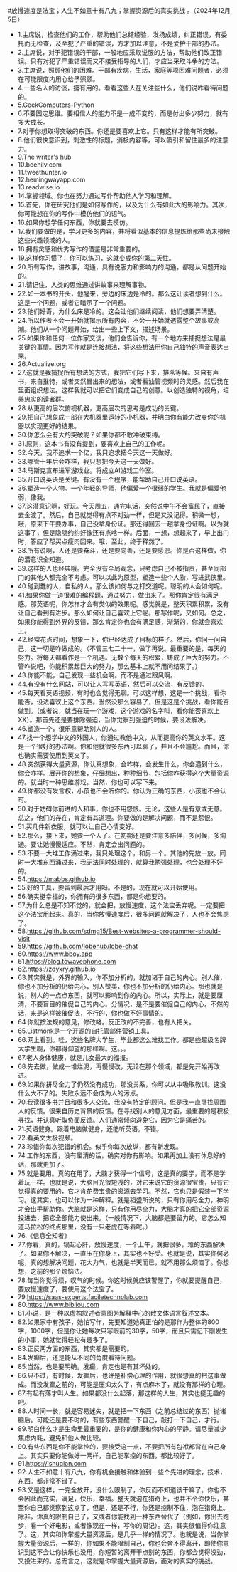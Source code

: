 #放慢速度是法宝；人生不如意十有八九；掌握资源后的真实挑战 。（2024年12月5日） 

- 1.主席说，检查他们的工作，帮助他们总结经验，发扬成绩，纠正错误，有委托而无检查，及至犯了严重的错误，方才加以注意，不是爱护干部的办法。
- 2.主席说，对于犯错误的干部，一般地应采取说服的方法，帮助他们改正错误。只有对犯了严重错误而又不接受指导的人们，才应当采取斗争的方法。
- 3.主席说，照顾他们的困难。干部有疾病，生活，家庭等项困难问题者，必须在可能限度内用心给予照顾。
- 4.一些名人的访谈，挺有用的。看看这些人在关注些什么，他们说咋看待问题的。
- 5.GeekComputers-Python
- 6.不要固定思维。要相信人的能力不是一成不变的，而是付出多少努力，就有多大成长。
- 7.对于你想取得突破的东西。你还是要喜欢上它。只有这样才能有所突破。
- 8.他们很快意识到，刺激性的标题，消极内容等，可以吸引和留住最多的注意力。
- 9.The writer's hub
- 10.beehiiv.com
- 11.tweethunter.io
- 12.hemingwayapp.com
- 13.readwise.io
- 14.掌握领域。你也在努力通过写作帮助他人学习和理解。
- 15.首先，你在研究他们是如何写作的，以及为什么有如此大的影响力。其次，你可能想在你的写作中模仿他们的语气。
- 16.如果你想学任何东西，你就要去模仿。
- 17.我们要做的是，学习更多的内容，并将看似基本的信息提炼给那些尚未接触这些兴趣领域的人。
- 18.拥有灵感和优秀写作的借鉴是非常重要的。
- 19.这样你习惯了，你可以练习，这就变成你的第二天性。
- 20.所有写作，讲故事，沟通，具有说服力和影响力的沟通，都是从问题开始的。
- 21.请记住，人类的思维通过讲故事来理解事物。
- 22.如一本书的开头，他醒来，旁边的床边是冷的。那么这让读者想到什么。这是一个问题，或者它暗示了一个问题。
- 23.他们好奇，为什么床是冷的。这会让他们继续阅读，他们想要弄清楚。
- 24.所以作者不会一开始就揭示所有内容，不会一开始就透露整个故事或高潮。他们从一个问题开始，给出一些上下文，描述场景。
- 25.如果你和任何一位作家交谈，他们会告诉你，有一个地方来捕捉想法是最关键的事情。因为写作就是连接想法，将这些想法用你自己独特的声音表达出来。
- 26.Actualize.org
- 27.这就是我捕捉所有想法的方式，我把它们写下来，排队等候。来自有声书，来自推特，或者突然冒出来的想法，或者看油管视频时的灵感。然后我在里面组织想法。这样我就可以把它们变成自己的创意。以创造独特的视角，培养忠实的读者群。
- 28.从更高的层次俯视机器，更高层次的思考是成功的关键。
- 29.把自己想象成一部在大机器里运转的小机器，并明白你有能力改变你的机器以实现更好的结果。
- 30.你怎么会有大的突破呢？如果你都不敢冲破束缚。
- 31.原则，这本书有没有提到，要喜欢上自己的工作呢。
- 32.今天，我不追求一个亿，我只追求把今天这一天做好。
- 33.哪管十年后会咋样，我只想把今天这一天做好。
- 34.马斯克宣布进军游戏业。将成立AI游戏工作室。
- 35.开口说英语是关键。有没有一个程序，能帮助自己开口说英语。
- 36.塑造一个人物。一个年轻的导师，他偏爱一个很弱的学生。我就是偏爱他弱，像我。
- 37.这潜意识啊，好玩。今天周五，通完电话，突然说中午不会富民了，直接去金渡了。然后，自己就觉得有点不对劲一样，但是又没记得。稍微一想，哦，原来下午要办事，自己没拿身份证。那还得回去一趟拿身份证啊。以为就这事了，但是隐隐约约好像还有点啥一样。后面，一想，想起来了，早上出门时，答应了帮买点瘦肉回来。哦，至此，终于释然了。
- 38.所有说啊，人还是要奋斗，还是要向善，还是要感恩。你是否这样做，你的潜意识全知道。
- 39.这样的人也经典哦。完全没有全局观念，只考虑自己不被指责，甚至同部门的其他人都完全不考虑。可以以此为原型，塑造一些个人物，写进武侠里。
- 40.碰到蠢的人，自私的人。那么该如何与之打交道呢。聪明的人会如何呢。
- 41.如果你做一道很难的编程题，通过努力，做出来了。那你肯定很有满足感。那英语呢，你怎样才会有类似的效果呢。感觉就是，整天积累积累，没有让自己看到有进步。那么如何让自己喜欢上它呢。那写作呢，又如何。总之，如果你能得到外界的反馈，那么肯定你也会有满足感，渐渐的，你就会喜欢上。
- 42.经常花点时间，想象一下，你已经达成了目标的样子。然后，你问一问自己，这一切是咋做成的。（不管三七二十一，做了再说。最重要的是，每天的努力。将每天都看作是一个机遇。无数个每天的积累，铸成了巨大的努力。不管咋说吧，你能积累起巨大的努力，那么基本上就不用问结果了。）
- 43.你能不能，自己发现一些机会啊。而不是通过跟风啊。
- 44.有没有什么网站，可以让人写写英语，然后可以交流，有反馈的。
- 45.每天看英语视频，有时也会觉得无聊。可以这样想，这是一个挑战，看你能否，设法喜欢上这个东西。当然没那么容易了，但是这是个挑战，看你能否做到。（或者说，就当在玩一个游戏，这个游戏的名字叫，看你能否喜欢上XX）。那首先还是要排除强迫，当你觉察到强迫的时候，要设法解决。
- 46.塑造一个，很乐意帮助别人的人。
- 47.找一个想学中文的外国人，你通过教他中文，从而提高你的英文水平。这是一个很好的办法啊。你和他就很多东西可以聊了，并且不会尴尬。而且，你也确实需要使用到英文了。
- 48.突然获得大量资源，你认真想象，会咋样，会发生什么，你会遇到什么，你会咋样。展开你的想象，仔细想出，种种细节，包括你咋获得这个大量资源的。就当时一种思维游戏。当然，你也可以写下来。
- 49.你都没有发言权，小孩也不会听你的。你认为正确的东西，小孩也不会认可。
- 50.对于妨碍你前进的人和事，你也不用怨恨。无论，这些人是有意或无意。总之，他们的存在，肯定有其道理。你要做的是解决问题，而不是怨恨。
- 51.买几件新衣服，就可以让自己心情变好。
- 52.那么，接下来，她要一个人了。在初期还是要注意多陪伴，多问候，多沟通。要让她慢慢适应。不然，肯定会出问题的。
- 53.不要一大堆工作涌过来，我只处理这个，和另一个。其他的先放一放。同时一大堆东西涌过来，我无法同时处理的，就算我勉强处理，也会处理不好的。
- 54.https://mabbs.github.io
- 55.好的工具，要留到最后才用吗。不是的，现在就可以开始使用。
- 56.确实挺幸福的，你拥有的很多东西，都是你想要的。
- 57.为什么总是不知不觉的，就会把，放慢速度，这个法宝丢弃呢。一定要把这个法宝用起来。真的，当你放慢速度后，很多问题就解决了，人也不会焦虑了。
- 58.https://github.com/sdmg15/Best-websites-a-programmer-should-visit
- 59.https://github.com/lobehub/lobe-chat
- 60.https://www.bboy.app
- 61.https://blog.towavephone.com
- 62.https://zdyxry.github.io
- 63.其实就是，外界的输入，你不加分析的，就加诸于自己的内心。别人催，你也不加分析的仍给内心，别人赞美，你也不加分析的仍给内心。那也就是说，别人的一点点东西，就可以影响到你的内心。所以，实际上，就是要厘清，不要盲目的催促自己的内心。分情况，是不是要催促自己的内心。不然的话，来是这样被催促法，不行的，你也做不好事情的。
- 64.你就按法规的意见，修改咯。反正改的不完善，也有人把关。
- 65.Listmonk是一个开源的自托管邮件营销工具。
- 66.网上看到。哇，这些名牌大学生，毕业都这么难找工作。都是些超级名牌大学生啊，你都得仰望的那样啊。这。。。
- 67.老人身体健康，就是儿女最大的福报。
- 68.先去做，做成一堆烂泥，再慢慢改，无论在那个领域，都是先开始再改进。
- 69.如果你拼尽全力了仍然没有成功，那没关系，你可以从中吸取教训。这没什么大不了的。失败永远不会成为人的污点。
- 70.我读很多书并且和很多人交流。我没有特定的顾问。但是我一直寻找周围人的反馈。很来自历史背景的反馈。在寻找别人的意见方面，最重要的是积极寻找，并认真听取负面反馈。人们通常倾向避免它，因为它是痛苦的。
- 71.英语健身。跟着电脑做健身，还能听英语。不错。
- 72.看英文太极视频。
- 73.珍惜你每次犯错的机会。似乎你每次放纵，都有新发现。
- 74.工作的东西，没有厘清的话，确实对你有影响。如果再加上没有休息好的话，那就更加了。
- 75.就是要用。真的在用了，大脑才获得一个信号，这是真的要学，而不是学着玩一样。也就是说，大脑目光很短浅的，对它来说它的资源很宝贵，只有它觉得真的要用的，它才肯花费宝贵的资源去学习。不然，它也只是假装一下学习。这其实，也可以作为一种解释。就是稻盛所说的，只有你用尽全力，神明才会出手帮助你。大脑就是这样，只有你用尽全力，大脑才真的把它全部资源投进去，把它全部能力使出来。（一般情况下，大脑都是要留力的。它怎么知道马拉松的终点那里，没有一只老虎在等着呢。）
- 76.《信息全知者》
- 77.你看，真的，镝起心肝，放慢速度，一个上午，就把很多，难的东西解决了。如果你不解决，一直压在你身上，其实也不好受。也就是说，其实你何必呢，真的想解决问题，花大力气，也就是半天而已，就不用那么烦恼了。你想想，之前的那个烦恼法。
- 78.每当你觉得烦，叹气的时候。你这时候就应该警醒了，你就要提醒自己，要放慢速度了，要使用这个法宝了。
- 79.https://saas-experts.faciletechnolab.com
- 80.https://www.bibliou.com
- 81.小说，是一种以虚构叙述者意图为解释中心的散文体语言叙述文本。
- 82.如果家中有孩子，她怕写作，先要知道她真正怕的是那作为整体的800字，1000字，但是你让她每次只写眼前的30字，50字，而且只需记下刚发生的小事，她就觉得轻松有趣多了。
- 83.正反两方面的东西，其实都是需要的。
- 84.发癫后，还是能从不同的角度看待问题。
- 85.当然，也是要明确。发癫，肯定也是有其坏处的。
- 86.只不过，有时候，发癫后，也许是补偿心理的作用，就很想真的把这事做成。而没发癫之前的，可能是压抑太久了，有点麻木了，就没有那样的心理。
- 87.有起有落才叫人生。如果都没什么起落，那这样的人生，其实也挺无趣的吧。
- 88.人时间一长，就是容易迷失，就是把一下东西（之前总结过的东西）抛诸脑后。可能还是要不时的，有些东西警醒一下自己，敲打一下自己，才行。
- 89.明白什么才是生命里最重要的，是你的健康和你内心的平静。请尽量减少焦虑内耗，避免和他人做比较。
- 90.有些东西是你不能掌控的，要接受这一点，不要把所有包袱都背在自己身上。其实只要你能做好一两样，自己能掌控的东西，都比较好了。
- 91.https://ishuqian.com
- 92.人生不如意十有八九，你有机会接触和体验到一些个先进的理念，技术，东西。都非常不错了。
- 93.又是这样，一完全放开，没什么限制了，你反而不知道该干嘛了。你也不会因此而充实，满足，快乐，幸福。整天就泡在猎奇上，也并不令你快乐，甚至你自己都觉察到这点了，但是，还是不行，你还是控制不住，泡在猎奇上。除非，你真的限制自己了，又或者你能找到一种东西替代了（例如，你出去跑步，看一个好电影，或者像现在一样，写你的周记）。这，其实很值得你注意了。这，其实和你掌握大量资源后，是几乎一样的情况了。也就是说，当你掌握大量资源后，一样的，你如果不能限制自己，你也会舍不得离开，即使你意识到这不会让你快乐也没用，你短暂的离开干点别的东西，你都会觉得没劲，又投进来的。总而言之，这就是你掌握大量资源后，面对的真实的挑战。



